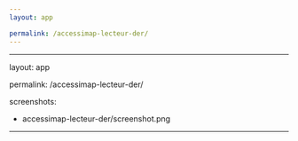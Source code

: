 ```yaml
---
layout: app

permalink: /accessimap-lecteur-der/
---
```

---
layout: app

permalink: /accessimap-lecteur-der/

screenshots:
  - accessimap-lecteur-der/screenshot.png
---
